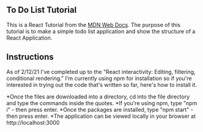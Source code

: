 ## To Do List Tutorial
This is a React Tutorial from the [MDN Web Docs](https://developer.mozilla.org/en-US/docs/Learn/Tools_and_testing/Client-side_JavaScript_frameworks/React_todo_list_beginning). The purpose of this tutorial is to make a simple todo list application and show the structure of a React Application.

## Instructions
As of 2/12/21 I've completed up to the "React interactivity: Editing, filtering, conditional rendering."  I'm currently using npm for installation so if you're interested in trying out the code that's written so far, here's how to install it.

*Once the files are downloaded into a directory, cd into the file directory and type the commands inside the quotes.
*If you're using npm, type "npm i" - then press enter.
*Once the packages are installed, type "npm start" - then press enter.
*The application can be viewed locally in your browser at http://localhost:3000
